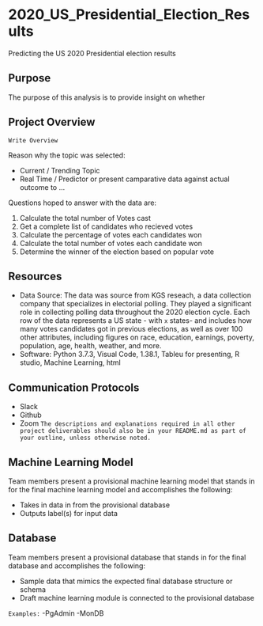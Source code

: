 # 2020_US_Presidential_Election_Results
Predicting the US 2020 Presidential election results

## Purpose
The purpose of this analysis is to provide insight on whether

## Project Overview
`Write Overview`

Reason why the topic was selected:
- Current / Trending Topic
- Real Time / Predictor or present camparative data against actual outcome to ...

Questions hoped to answer with the data are:
1. Calculate the total number of Votes cast
2. Get a complete list of candidates who recieved votes
3. Calculate the percentage of votes each candidates won
4. Calculate the total number of votes each candidate won
5. Determine the winner of the election based on popular vote

## Resources
- Data Source: The data was source from KGS reseach, a data collection company that specializes in electorial polling. They played a significant role in collecting polling data throughout the 2020 election cycle.
Each row of the data represents a US state - with `x` states- and includes how many votes candidates got in previous elections, as well as over 100 other attributes, including figures on race, education, earnings, poverty, population, age, health, weather, and more.
- Software: Python 3.7.3, Visual Code, 1.38.1, Tableu for presenting, R studio, Machine Learning, html

## Communication Protocols
- Slack
- Github
- Zoom
 `The descriptions and explanations required in all other project deliverables should also be in your README.md as part of your outline, unless otherwise noted.`

## Machine Learning Model
Team members present a provisional machine learning model that stands in for the final machine learning model and accomplishes the following:
- Takes in data in from the provisional database 
- Outputs label(s) for input data

## Database
Team members present a provisional database that stands in for the final database and accomplishes the
following:
- Sample data that mimics the expected final database structure or schema 
- Draft machine learning module is connected to the provisional database

`Examples:`
-PgAdmin
-MonDB

